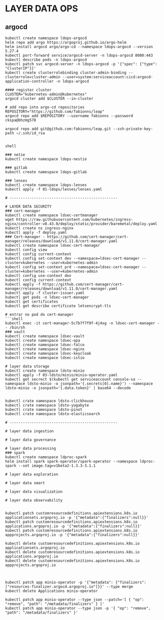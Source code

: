 

# LAYER DATA OPS
## argocd
```shell
kubectl create namespace ldops-argocd
helm repo add argo https://argoproj.github.io/argo-helm
helm install argocd argo/argo-cd --namespace ldops-argocd --version 5.27.4
kubectl port-forward service/argocd-server -n ldops-argocd 8080:443
kubectl describe pods -n ldops-argocd
kubectl patch svc argocd-server -n ldops-argocd -p '{"spec": {"type": "ClusterIP"}}'
kubectl create clusterrolebinding cluster-admin-binding --clusterrole=cluster-admin --user=system:serviceaccount:cicd:argocd-application-controller -n ldops-argocd

#### register cluster
CLUSTER="kubernetes-admin@kubernetes"
argocd cluster add $CLUSTER --in-cluster

# add repo into argo-cd repositories
REPOSITORY="https://github.com/fabionns/leap"
argocd repo add $REPOSITORY --username fabionns --password ckspa@bhzmg578 

argocd repo add git@github.com:fabionns/leap.git --ssh-private-key-path ~/.ssh/id_rsa


shell

### netie
kubectl create namespace ldops-nestie

### gitlab
kubectl create namespace ldops-gitlab

### lenses
kubectl create namespace ldops-lenses
kubectl apply -f 01-ldops/lenses/lenses.yaml

# -------------------------------------------------

# LAYER DATA SECURITY
### cert-manager
kubectl create namespace ldsec-certmanager
wget https://raw.githubusercontent.com/kubernetes/ingress-nginx/controller-v0.43.0/deploy/static/provider/baremetal/deploy.yaml
kubectl create ns ingress-nginx
kubectl apply -f deploy.yaml
### Cert-manager - https://github.com/cert-manager/cert-manager/releases/download/v1.11.0/cert-manager.yaml
kubectl create namespace ldsec-cert-manager
kubectl config view
kubectl config current-context
kubectl config set-context dev --namespace=ldsec-cert-manager --cluster=kubernetes --user=kubernetes-admin
kubectl config set-context prd --namespace=ldsec-cert-manager --cluster=kubernetes --user=kubernetes-admin
kubectl config use-context dev
kubectl config current-context
kubectl apply -f https://github.com/cert-manager/cert-manager/releases/download/v1.11.0/cert-manager.yaml
kubectl apply -f cluster-issuer.yaml
kubectl get pods -n ldsec-cert-manager
kubectl get certificates
kubectl get describe certificate letsencrypt-tls

# entrar no pod do cert-manager
```shell
kubectl exec -it cert-manager-5c7b7f7f9f-4j4xg -n ldsec-cert-manager -- /bin/sh
### vault
kubectl create namespace ldsec-vault
kubectl create namespace ldsec-opa
kubectl create namespace ldsec-falco
kubectl create namespace ldsec-nginx
kubectl create namespace ldsec-keycloak
kubectl create namespace ldsec-istio

# layer data storage 
kubectl create namespace ldsto-minio
kubectl apply -f 03-ldsto/minio/minio-operator.yaml
kubectl get secrect $(kubectl get serviceaccount console-sa --namespace ldsto-minio -o jsonpath='{.secrets[0].name}') --namespace ldsto-minio -o jsonpath='{.data.token}' | base64 --decode


kubectl crate namespace ldsto-clickhouse
kubectl crate namespace ldsto-yugabyte
kubectl crate namespace ldsto-pinot
kubectl crate namespace ldsto-elasticsearch

# -------------------------------------------------

# layer data ingestion

# layer data governance

# layer data processing
### spark
kubectl create namespace ldproc-spark
helm install spark spark-operator/spark-operator --namespace ldproc-spark --set image.tag=v1beta2-1.3.3-3.1.1

# layer data exploration

# layer data smart

# layer data visualization

# layer data observability


kubectl patch customresourcedefinitions.apiextensions.k8s.io applicationsets.argoproj.io -p '{"metadata":{"finalizers":null}}'
kubectl patch customresourcedefinitions.apiextensions.k8s.io applications.argoproj.io -p '{"metadata":{"finalizers":null}}'
kubectl patch customresourcedefinitions.apiextensions.k8s.io appprojects.argoproj.io -p '{"metadata":{"finalizers":null}}'

kubectl delete customresourcedefinitions.apiextensions.k8s.io applicationsets.argoproj.io 
kubectl delete customresourcedefinitions.apiextensions.k8s.io applications.argoproj.io 
kubectl delete customresourcedefinitions.apiextensions.k8s.io appprojects.argoproj.io 



kubectl patch app minio-operator -p '{"metadata": {"finalizers": ["resources-finalizer.argocd.argoproj.io"]}}' --type merge 
kubectl delete Applications minio-operator

kubectl patch app minio-operator --type json --patch='[ { "op": "remove", "path": "/metadata/finalizers" } ]'
kubectl patch app minio-operator --type json -p '{ "op": "remove", "path": "/metadata/finalizers" }'